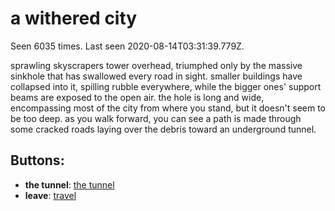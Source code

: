 # a withered city

Seen 6035 times. Last seen 2020-08-14T03:31:39.779Z.

sprawling skyscrapers tower overhead, triumphed only by the massive sinkhole that has swallowed every road in sight. smaller buildings have collapsed into it, spilling rubble everywhere, while the bigger ones' support beams are exposed to the open air. the hole is long and wide, encompassing most of the city from where you stand, but it doesn't seem to be too deep. as you walk forward, you can see a path is made through some cracked roads laying over the debris toward an underground tunnel.

## Buttons:

- **the tunnel**: [the tunnel](the-tunnel-Ne68x5o.md)
- **leave**: [travel](travel-travel.md)